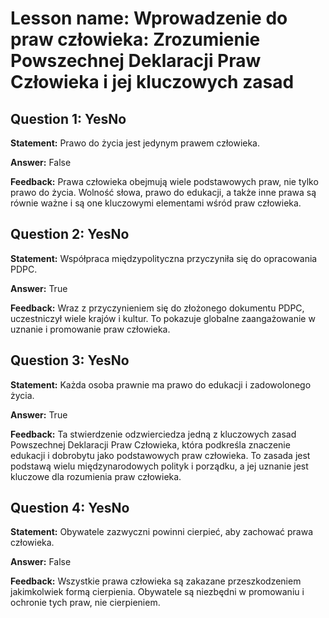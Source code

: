 # Lesson name: Wprowadzenie do praw człowieka: Zrozumienie Powszechnej Deklaracji Praw Człowieka i jej kluczowych zasad

## Question 1: YesNo

**Statement:** Prawo do życia jest jedynym prawem człowieka.

**Answer:** False

**Feedback:**
Prawa człowieka obejmują wiele podstawowych praw, nie tylko prawo do życia. Wolność słowa, prawo do edukacji, a także inne prawa są równie ważne i są one kluczowymi elementami wśród praw człowieka.


## Question 2: YesNo

**Statement:** Współpraca międzypolityczna przyczyniła się do opracowania PDPC.

**Answer:** True

**Feedback:**
Wraz z przyczynieniem się do złożonego dokumentu PDPC, uczestniczył wiele krajów i kultur. To pokazuje globalne zaangażowanie w uznanie i promowanie praw człowieka.


## Question 3: YesNo

**Statement:** Każda osoba prawnie ma prawo do edukacji i zadowolonego życia.

**Answer:** True

**Feedback:**
Ta stwierdzenie odzwierciedza jedną z kluczowych zasad Powszechnej Deklaracji Praw Człowieka, która podkreśla znaczenie edukacji i dobrobytu jako podstawowych praw człowieka. To zasada jest podstawą wielu międzynarodowych polityk i porządku, a jej uznanie jest kluczowe dla rozumienia praw człowieka.


## Question 4: YesNo

**Statement:** Obywatele zazwyczni powinni cierpieć, aby zachować prawa człowieka.

**Answer:** False

**Feedback:**
Wszystkie prawa człowieka są zakazane przeszkodzeniem jakimkolwiek formą cierpienia. Obywatele są niezbędni w promowaniu i ochronie tych praw, nie cierpieniem.

